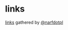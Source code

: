 links
=====

[links][] gathered by [@narfdotpl][narf]

  [links]:  http://links.narf.pl/
  [narf]:   http://narf.pl/
